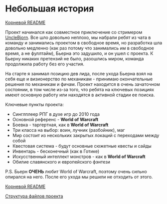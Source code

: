 # Небольшая история

[Корневой README](https://github.com/MrSilvercliff/UncleBjorn_RPG_Public/blob/main/README.md)

Проект начинался как совместное приключение со стримером [UncleBjorn](https://www.twitch.tv/unclebjorn). Все шло довольно неплохо, мы набрали ребят из чата в команду и занимались проектом в свободное время, но разработка шла довольно медленно (как раз потому что занимались им в свободное время, а не фуллтайм), Бьерна это задушило, и он ушел с проекта. К Бьерну никаких претензий не было, разошлись миром, команда продолжила работу без его участия. 

На старте я занимал позицию дев лида, после ухода Бьерна взял на себя еще и визионерство по механикам - принимаю окончательные решения по механикам и фичам. Проект находится в очень зачаточном состоянии, в том числе из-за того, что ребята на ключевых позициях имеют основную работу или находятся в активной стадии ее поиска.

Ключевые пункты проекта:
- Синглплеер РПГ в духе игр до 2010 года
- Основной референс - **World of Warcraft**
- Боевка - таргертная, как в **World of Warcraft**
- Три класса на выбор: воин, лучник (разбойник), маг
- Мир состоит из нескольких закрытых локаций с переходами между собой
- Квестовая система - будут основные сюжетные квесты и сайды
- Инвентарь - бесконечный (как в Готике)
- Искусственный интеллект монстров - как в **World of Warcraft**
- Обилие славянского и европейского фэнтези

P.S. Бьерн **ОЧЕНЬ** любит World of Warcraft, поэтому очень сильно опирался на него. После его ухода мы решили не отходить от этого.

[Корневой README](https://github.com/MrSilvercliff/UncleBjorn_RPG_Public/blob/main/README.md)

[Структура файлов проекта](https://github.com/MrSilvercliff/UncleBjorn_RPG_Public/blob/main/wiki/files-structure.md)
